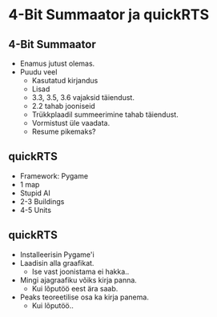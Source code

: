 # 4-Bit Summaator ja quickRTS

## 4-Bit Summaator
- Enamus jutust olemas.
- Puudu veel
	- Kasutatud kirjandus
	- Lisad
	- 3.3, 3.5, 3.6 vajaksid täiendust.
	- 2.2 tahab jooniseid
	- Trükkplaadil summeerimine tahab täiendust.
	- Vormistust üle vaadata.
	- Resume pikemaks?

## quickRTS
- Framework: Pygame
- 1 map
- Stupid AI
- 2-3 Buildings
- 4-5 Units

## quickRTS
- Installeerisin Pygame'i
- Laadisin alla graafikat. 
	- Ise vast joonistama ei hakka..
- Mingi ajagraafiku võiks kirja panna. 
	- Kui lõputöö eest ära saab. 
- Peaks teoreetilise osa ka kirja panema. 
	- Kui lõputöö.. 
